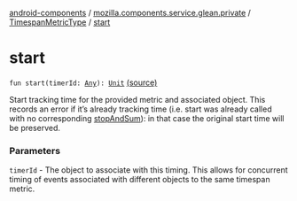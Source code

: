[android-components](../../index.md) / [mozilla.components.service.glean.private](../index.md) / [TimespanMetricType](index.md) / [start](./start.md)

# start

`fun start(timerId: `[`Any`](https://kotlinlang.org/api/latest/jvm/stdlib/kotlin/-any/index.html)`): `[`Unit`](https://kotlinlang.org/api/latest/jvm/stdlib/kotlin/-unit/index.html) [(source)](https://github.com/mozilla-mobile/android-components/blob/master/components/service/glean/src/main/java/mozilla/components/service/glean/private/TimespanMetricType.kt#L44)

Start tracking time for the provided metric and associated object. This
records an error if it’s already tracking time (i.e. start was already
called with no corresponding [stopAndSum](stop-and-sum.md)): in that case the original
start time will be preserved.

### Parameters

`timerId` - The object to associate with this timing.  This allows
for concurrent timing of events associated with different objects to the
same timespan metric.